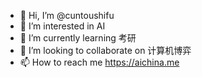 - 👋 Hi, I’m @cuntoushifu
- 👀 I’m interested in AI
- 🌱 I’m currently learning 考研
- 💞️ I’m looking to collaborate on 计算机博弈
- 📫 How to reach me https://aichina.me

<!---
cuntoushifu/cuntoushifu is a ✨ special ✨ repository because its `README.md` (this file) appears on your GitHub profile.
You can click the Preview link to take a look at your changes.
--->
